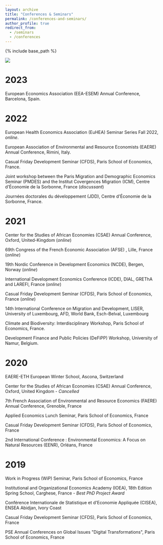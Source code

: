 ```yaml
---
layout: archive
title: "Conferences & Seminars"
permalink: /conferences-and-seminars/
author_profile: true
redirect_from:
  - /seminars
  - /conferences
---
```

  
{% include base_path %}

![](../images/file.png)

2023
===

European Economics Association (EEA-ESEM) Annual Conference, Barcelona, Spain. 

2022
===

European Health Economics Association (EuHEA) Seminar Series Fall 2022, _online_.

European Association of Environmental and Resource Economists (EAERE) Annual Conference, Rimini, Italy.

Casual Friday Development Seminar (CFDS),  Paris School of Economics, France.

Joint workshop between the Paris Migration and Demographic Economics Seminar (PMDES) and the Institut Covergences Migration (ICM), Centre d'Économie de la Sorbonne, France (_discussant_)

Journées doctorales du développement (JDD), Centre d'Économie de la Sorbonne, France. 

2021 
===

Center for the Studies of African Economies (CSAE) Annual Conference, Oxford, United-Kingdom (_online_)

69th Congress of the French Economic Association (AFSE) ,  Lille, France  (_online_)

19th Nordic Conference in Development Economics (NCDE), Bergen, Norway  (_online_)

International Development Economics Conference (ICDE), DIAL, GREThA and LAREFI, France  (_online_)

Casual Friday Development Seminar (CFDS),  Paris School of Economics, France  (_online_)

14th International Conference on Migration and Development, LISER, University of Luxembourg, AFD, World Bank, Esch-Belval, Luxembourg

Climate and Biodiversity: Interdisciplinary Workshop, Paris School of Economics, France.

Development Finance and Public Policies (DeFiPP) Workshop, University of Namur, Belgium. 

2020
===

EAERE-ETH European Winter School, Ascona, Switzerland 

Center for the Studies of African Economies (CSAE) Annual Conference, Oxford, United Kingdom - _Cancelled_

7th French Association of Environmental and Resource Economics (FAERE) Annual Conference, Grenoble, France 

Applied Economics Lunch Seminar, Paris School of Economics, France

Casual Friday Development Seminar (CFDS),  Paris School of Economics, France

2nd International Conference : Environmental Economics: A Focus on Natural Resources (EENR), Orléans, France

2019
===

Work in Progress (WiP) Seminar, Paris School of Economics, France

Institutional and Organizational Economics Academy (IOEA), 18th Edition Spring School, Carghese, France  - _Best PhD Project Award_

Conférence Internationale de Statistique et d'Economie Appliquée (CISEA),  ENSEA Abidjan, Ivory Coast

Casual Friday Development Seminar (CFDS),  Paris School of Economics, France

PSE Annual Conferences on Global Issues "Digital Transformations", Paris School of Economics, France